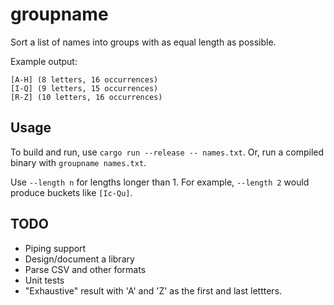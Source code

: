 # groupname

Sort a list of names into groups with as equal length as possible.

Example output:
```
[A-H] (8 letters, 16 occurrences)
[I-Q] (9 letters, 15 occurrences)
[R-Z] (10 letters, 16 occurrences)
```

## Usage

To build and run, use `cargo run --release -- names.txt`. Or, run a compiled binary with `groupname names.txt`.

Use `--length n` for lengths longer than 1. For example, `--length 2` would produce buckets like `[Ic-Qu]`.

## TODO

- Piping support
- Design/document a library
- Parse CSV and other formats
- Unit tests
- "Exhaustive" result with 'A' and 'Z' as the first and last lettters.